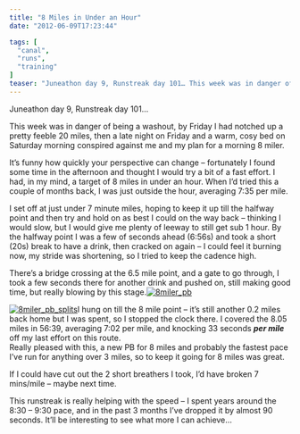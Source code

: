 ```yaml
---
title: "8 Miles in Under an Hour"
date: "2012-06-09T17:23:44"

tags: [
  "canal",
  "runs",
  "training"
]
teaser: "Juneathon day 9, Runstreak day 101… This week was in danger of being a washout, by Friday I had notched up a pretty feeble 20 miles, then a late night on Friday and a warm, cosy bed on Saturday morning conspired against me and my plan for a morning 8 miler. It’s funny how quickly [&hellip;]\n"
---
```

Juneathon day 9, Runstreak day 101…

This week was in danger of being a washout, by Friday I had notched up a pretty feeble 20 miles, then a late night on Friday and a warm, cosy bed on Saturday morning conspired against me and my plan for a morning 8 miler.

It’s funny how quickly your perspective can change – fortunately I found some time in the afternoon and thought I would try a bit of a fast effort. I had, in my mind, a target of 8 miles in under an hour. When I’d tried this a couple of months back, I was just outside the hour, averaging 7:35 per mile.  

I set off at just under 7 minute miles, hoping to keep it up till the halfway point and then try and hold on as best I could on the way back – thinking I would slow, but I would give me plenty of leeway to still get sub 1 hour. By the halfway point I was a few of seconds ahead (6:56s) and took a short (20s) break to have a drink, then cracked on again – I could feel it burning now, my stride was shortening, so I tried to keep the cadence high.

There’s a bridge crossing at the 6.5 mile point, and a gate to go through, I took a few seconds there for another drink and pushed on, still making good time, but really blowing by this stage.[![8miler_pb](8miler_pb_thumb.png "8miler_pb")](https://kennetrunner.com/wp-content/uploads/2012/06/8miler_pb.png)

[![8miler_pb_splits](8miler_pb_splits_thumb.png "8miler_pb_splits")](https://kennetrunner.com/wp-content/uploads/2012/06/8miler_pb_splits.png)I hung on till the 8 mile point – it’s still another 0.2 miles back home but I was spent, so I stopped the clock there. I covered the 8.05 miles in 56:39, averaging 7:02 per mile, and knocking 33 seconds ***per mile*** off my last effort on this route.  
Really pleased with this, a new PB for 8 miles and probably the fastest pace I’ve run for anything over 3 miles, so to keep it going for 8 miles was great.

If I could have cut out the 2 short breathers I took, I’d have broken 7 mins/mile – maybe next time.

This runstreak is really helping with the speed – I spent years around the 8:30 – 9:30 pace, and in the past 3 months I’ve dropped it by almost 90 seconds. It’ll be interesting to see what more I can achieve…
